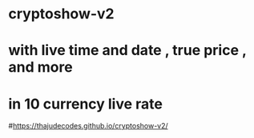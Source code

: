 # cryptoshow-v2
# with live time and date , true price , and more 
# in 10 currency live rate 
#https://thajudecodes.github.io/cryptoshow-v2/
